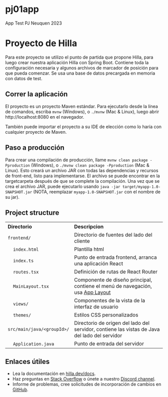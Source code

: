# pj01app
 App Test PJ Neuquen 2023
 
# Proyecto de Hilla

Para este proyecto se utilizo el punto de partida que propone Hilla, para luego crear nuestra aplicación Hilla con Spring Boot. Contiene toda la configuración necesaria y algunos archivos de marcador de posición para que pueda comenzar.
Se usa una base de datos precargada en memoria con datos de test. 

## Correr la aplicación

El proyecto es un proyecto Maven estándar. Para ejecutarlo desde la línea de comandos, escriba `mvnw` (Windows), o `./mvnw` (Mac & Linux), luego abrir
http://localhost:8080 en el navegador.

También puede importar el proyecto a su IDE de elección como lo haría con cualquier proyecto de Maven.

## Paso a producción

Para crear una compilación de producción, llame `mvnw clean package -Pproduction` (Windows),
o `./mvnw clean package -Pproduction` (Mac & Linux).
Esto creará un archivo JAR con todas las dependencias y recursos de front-end, listo para implementarse. El archivo se puede encontrar en la targetcarpeta después de que se complete la compilación.
Una vez que se crea el archivo JAR, puede ejecutarlo usando `java -jar target/myapp-1.0-SNAPSHOT.jar` (NOTA, reemplazar `myapp-1.0-SNAPSHOT.jar` con el nombre de su jar).

## Project structure

<table style="width:100%; text-align: left;">
  <tr><th>Directorio</th><th>Descripcion</th></tr>
  <tr><td><code>frontend/</code></td><td>Directorio de fuentes del lado del cliente</td></tr>
  <tr><td>&nbsp;&nbsp;&nbsp;&nbsp;<code>index.html</code></td><td>Plantilla html</td></tr>
  <tr><td>&nbsp;&nbsp;&nbsp;&nbsp;<code>index.ts</code></td><td>Punto de entrada frontend, arranca una aplicación React
</td></tr>
  <tr><td>&nbsp;&nbsp;&nbsp;&nbsp;<code>routes.tsx</code></td><td>Definición de rutas de React Router</td></tr>
  <tr><td>&nbsp;&nbsp;&nbsp;&nbsp;<code>MainLayout.tsx</code></td><td>Componente de diseño principal, contiene el menú de navegación, usa <a href="https://hilla.dev/docs/react/components/app-layout">
App Layout</a></td></tr>
  <tr><td>&nbsp;&nbsp;&nbsp;&nbsp;<code>views/</code></td><td>Componentes de la vista de la interfaz de usuario</td></tr>
  <tr><td>&nbsp;&nbsp;&nbsp;&nbsp;<code>themes/</code></td><td>Estilos CSS personalizados</td></tr>
  <tr><td><code>src/main/java/&lt;groupId&gt;/</code></td><td>Directorio de origen del lado del servidor, contiene las vistas de Java del lado del servidor</td></tr>
  <tr><td>&nbsp;&nbsp;&nbsp;&nbsp;<code>Application.java</code></td><td>Punto de entrada del servidor</td></tr>
</table>

## Enlaces útiles

- Lea la documentación en [hilla.dev/docs](https://hilla.dev/docs/).
- Haz preguntas en [Stack Overflow](https://stackoverflow.com/questions/tagged/hilla) o únete a nuestro [Discord channel](https://discord.gg/MYFq5RTbBn).
- Informe de problemas, cree solicitudes de incorporación de cambios en [GitHub](https://github.com/vaadin/hilla).

